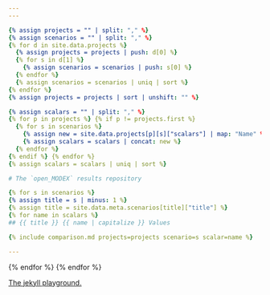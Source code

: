 ```yaml
---
---

{% assign projects = "" | split: "," %}
{% assign scenarios = "" | split: "," %}
{% for d in site.data.projects %}
  {% assign projects = projects | push: d[0] %}
  {% for s in d[1] %}
    {% assign scenarios = scenarios | push: s[0] %}
  {% endfor %}
  {% assign scenarios = scenarios | uniq | sort %}
{% endfor %}
{% assign projects = projects | sort | unshift: "" %}

{% assign scalars = "" | split: "," %}
{% for p in projects %} {% if p != projects.first %}
  {% for s in scenarios %}
    {% assign new = site.data.projects[p][s]["scalars"] | map: "Name" %}
    {% assign scalars = scalars | concat: new %}
  {% endfor %}
{% endif %} {% endfor %}
{% assign scalars = scalars | uniq | sort %}

# The `open_MODEX` results repository

{% for s in scenarios %}
{% assign title = s | minus: 1 %}
{% assign title = site.data.meta.scenarios[title]["title"] %}
{% for name in scalars %}
## {{ title }} {{ name | capitalize }} Values

{% include comparison.md projects=projects scenario=s scalar=name %}

---
```


{% endfor %}
{% endfor %}

[The jekyll playground.](playground.html)

